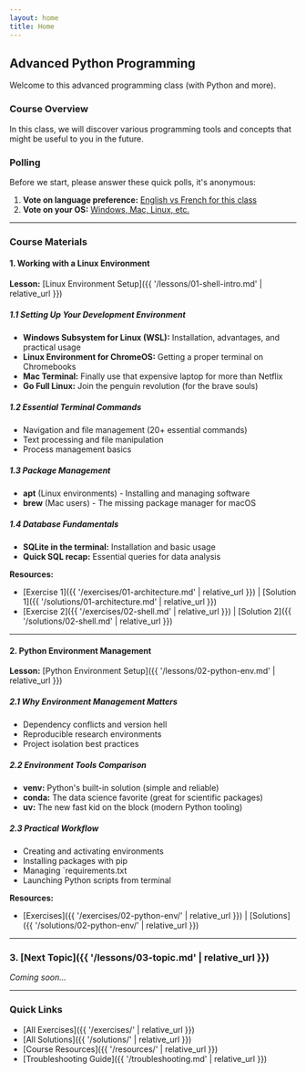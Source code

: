 ```yaml
---
layout: home
title: Home
---
```


## Advanced Python Programming
Welcome to this advanced programming class \(with Python and more\).

### Course Overview
In this class, we will discover various programming tools and concepts that might be useful to you in the future.

### Polling
Before we start, please answer these quick polls, it's anonymous:

1. **Vote on language preference:** [English vs French for this class](https://strawpoll.com/2ayLQXkzvn4)
2. **Vote on your OS:** [Windows, Mac, Linux, etc.](https://strawpoll.com/w4nWWVrwQnA)

---

### Course Materials

#### 1. Working with a Linux Environment
**Lesson:** [Linux Environment Setup]({{ '/lessons/01-shell-intro.md' | relative_url }})

##### 1.1 Setting Up Your Development Environment
- **Windows Subsystem for Linux \(WSL\):** Installation, advantages, and practical usage
- **Linux Environment for ChromeOS:** Getting a proper terminal on Chromebooks
- **Mac Terminal:** Finally use that expensive laptop for more than Netflix
- **Go Full Linux:** Join the penguin revolution \(for the brave souls\)

##### 1.2 Essential Terminal Commands
- Navigation and file management \(20\+ essential commands\)
- Text processing and file manipulation
- Process management basics

##### 1.3 Package Management
- **apt** \(Linux environments\) \- Installing and managing software
- **brew** \(Mac users\) \- The missing package manager for macOS

##### 1.4 Database Fundamentals
- **SQLite in the terminal:** Installation and basic usage
- **Quick SQL recap:** Essential queries for data analysis

**Resources:**
- [Exercise 1]({{ '/exercises/01-architecture.md' | relative_url }}) \| [Solution 1]({{ '/solutions/01-architecture.md' | relative_url }})
- [Exercise 2]({{ '/exercises/02-shell.md' | relative_url }}) \| [Solution 2]({{ '/solutions/02-shell.md' | relative_url }})

---

#### 2. Python Environment Management
**Lesson:** [Python Environment Setup]({{ '/lessons/02-python-env.md' | relative_url }})

##### 2.1 Why Environment Management Matters
- Dependency conflicts and version hell
- Reproducible research environments
- Project isolation best practices

##### 2.2 Environment Tools Comparison
- **venv:** Python's built\-in solution \(simple and reliable\)
- **conda:** The data science favorite \(great for scientific packages\)
- **uv:** The new fast kid on the block \(modern Python tooling\)

##### 2.3 Practical Workflow
- Creating and activating environments
- Installing packages with pip
- Managing `requirements.txt
- Launching Python scripts from terminal

**Resources:**
- [Exercises]({{ '/exercises/02-python-env/' | relative_url }}) \| [Solutions]({{ '/solutions/02-python-env/' | relative_url }})

---

### 3. [Next Topic]({{ '/lessons/03-topic.md' | relative_url }})
*Coming soon...*

---

### Quick Links
- [All Exercises]({{ '/exercises/' | relative_url }})
- [All Solutions]({{ '/solutions/' | relative_url }})
- [Course Resources]({{ '/resources/' | relative_url }})
- [Troubleshooting Guide]({{ '/troubleshooting.md' | relative_url }})
